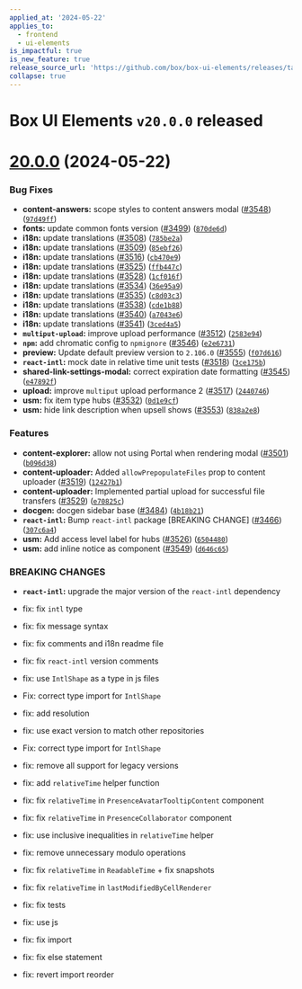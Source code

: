 ```yaml
---
applied_at: '2024-05-22'
applies_to:
  - frontend
  - ui-elements
is_impactful: true
is_new_feature: true
release_source_url: 'https://github.com/box/box-ui-elements/releases/tag/v20.0.0'
collapse: true
---
```


# Box UI Elements `v20.0.0` released

# [20.0.0][1] (2024-05-22)

### Bug Fixes

* **content-answers:** scope styles to content answers modal ([#3548][2]) ([`97d49ff`][3])
* **fonts:** update common fonts version ([#3499][4]) ([`870de6d`][5])
* **i18n:** update translations ([#3508][6]) ([`785be2a`][7])
* **i18n:** update translations ([#3509][8]) ([`85ebf26`][9])
* **i18n:** update translations ([#3516][10]) ([`cb470e9`][11])
* **i18n:** update translations ([#3525][12]) ([`ffb447c`][13])
* **i18n:** update translations ([#3528][14]) ([`1cf016f`][15])
* **i18n:** update translations ([#3534][16]) ([`36e95a9`][17])
* **i18n:** update translations ([#3535][18]) ([`c8d03c3`][19])
* **i18n:** update translations ([#3538][20]) ([`cde1b88`][21])
* **i18n:** update translations ([#3540][22]) ([`a7043e6`][23])
* **i18n:** update translations ([#3541][24]) ([`3ced4a5`][25])
* **`multiput-upload`:** improve upload performance ([#3512][26]) ([`2583e94`][27])
* **`npm`:** add chromatic config to `npmignore` ([#3546][28]) ([`e2e6731`][29])
* **preview:** Update default preview version to `2.106.0` ([#3555][30]) ([`f07d616`][31])
* **`react-intl`:** mock date in relative time unit tests ([#3518][32]) ([`3ce175b`][33])
* **shared-link-settings-modal:** correct expiration date formatting ([#3545][34]) ([`e47892f`][35])
* **upload:** improve `multiput` upload performance 2 ([#3517][36]) ([`2440746`][37])
* **usm:** fix item type hubs ([#3532][38]) ([`0d1e9cf`][39])
* **usm:** hide link description when upsell shows ([#3553][40]) ([`838a2e8`][41])

### Features

* **content-explorer:** allow not using Portal when rendering modal ([#3501][42]) ([`b096d38`][43])
* **content-uploader:** Added `allowPrepopulateFiles` prop to content uploader ([#3519][44]) ([`12427b1`][45])
* **content-uploader:** Implemented partial upload for successful file transfers ([#3529][46]) ([`e70825c`][47])
* **docgen:** docgen sidebar base ([#3484][48]) ([`4b18b21`][49])
* **`react-intl`:** Bump `react-intl` package \[BREAKING CHANGE] ([#3466][50]) ([`307c6a4`][51])
* **usm:** Add access level label for hubs ([#3526][52]) ([`6504480`][53])
* **usm:** add inline notice as component ([#3549][54]) ([`d646c65`][55])

### BREAKING CHANGES

* **`react-intl`:** upgrade the major version of the `react-intl` dependency

* fix: fix `intl` type

* fix: fix message syntax

* fix: fix comments and i18n readme file

* fix: fix `react-intl` version comments

* fix: use `IntlShape` as a type in js files

* Fix: correct type import for `IntlShape`

* fix: add resolution

* fix: use exact version to match other repositories

* Fix: correct type import for `IntlShape`

* fix: remove all support for legacy versions

* fix: add `relativeTime` helper function

* fix: fix `relativeTime` in `PresenceAvatarTooltipContent` component

* fix: fix `relativeTime` in `PresenceCollaborator` component

* fix: use inclusive inequalities in `relativeTime` helper

* fix: remove unnecessary modulo operations

* fix: fix `relativeTime` in `ReadableTime` + fix snapshots

* fix: fix `relativeTime` in `lastModifiedByCellRenderer`

* fix: fix tests

* fix: use js

* fix: fix import

* fix: fix else statement

* fix: revert import reorder

[1]: https://github.com/box/box-ui-elements/compare/v19.0.0...v20.0.0

[2]: https://github.com/box/box-ui-elements/issues/3548

[3]: https://github.com/box/box-ui-elements/commit/97d49ff

[4]: https://github.com/box/box-ui-elements/issues/3499

[5]: https://github.com/box/box-ui-elements/commit/870de6d

[6]: https://github.com/box/box-ui-elements/issues/3508

[7]: https://github.com/box/box-ui-elements/commit/785be2a

[8]: https://github.com/box/box-ui-elements/issues/3509

[9]: https://github.com/box/box-ui-elements/commit/85ebf26

[10]: https://github.com/box/box-ui-elements/issues/3516

[11]: https://github.com/box/box-ui-elements/commit/cb470e9

[12]: https://github.com/box/box-ui-elements/issues/3525

[13]: https://github.com/box/box-ui-elements/commit/ffb447c

[14]: https://github.com/box/box-ui-elements/issues/3528

[15]: https://github.com/box/box-ui-elements/commit/1cf016f

[16]: https://github.com/box/box-ui-elements/issues/3534

[17]: https://github.com/box/box-ui-elements/commit/36e95a9

[18]: https://github.com/box/box-ui-elements/issues/3535

[19]: https://github.com/box/box-ui-elements/commit/c8d03c3

[20]: https://github.com/box/box-ui-elements/issues/3538

[21]: https://github.com/box/box-ui-elements/commit/cde1b88

[22]: https://github.com/box/box-ui-elements/issues/3540

[23]: https://github.com/box/box-ui-elements/commit/a7043e6

[24]: https://github.com/box/box-ui-elements/issues/3541

[25]: https://github.com/box/box-ui-elements/commit/3ced4a5

[26]: https://github.com/box/box-ui-elements/issues/3512

[27]: https://github.com/box/box-ui-elements/commit/2583e94

[28]: https://github.com/box/box-ui-elements/issues/3546

[29]: https://github.com/box/box-ui-elements/commit/e2e6731

[30]: https://github.com/box/box-ui-elements/issues/3555

[31]: https://github.com/box/box-ui-elements/commit/f07d616

[32]: https://github.com/box/box-ui-elements/issues/3518

[33]: https://github.com/box/box-ui-elements/commit/3ce175b

[34]: https://github.com/box/box-ui-elements/issues/3545

[35]: https://github.com/box/box-ui-elements/commit/e47892f

[36]: https://github.com/box/box-ui-elements/issues/3517

[37]: https://github.com/box/box-ui-elements/commit/2440746

[38]: https://github.com/box/box-ui-elements/issues/3532

[39]: https://github.com/box/box-ui-elements/commit/0d1e9cf

[40]: https://github.com/box/box-ui-elements/issues/3553

[41]: https://github.com/box/box-ui-elements/commit/838a2e8

[42]: https://github.com/box/box-ui-elements/issues/3501

[43]: https://github.com/box/box-ui-elements/commit/b096d38

[44]: https://github.com/box/box-ui-elements/issues/3519

[45]: https://github.com/box/box-ui-elements/commit/12427b1

[46]: https://github.com/box/box-ui-elements/issues/3529

[47]: https://github.com/box/box-ui-elements/commit/e70825c

[48]: https://github.com/box/box-ui-elements/issues/3484

[49]: https://github.com/box/box-ui-elements/commit/4b18b21

[50]: https://github.com/box/box-ui-elements/issues/3466

[51]: https://github.com/box/box-ui-elements/commit/307c6a4

[52]: https://github.com/box/box-ui-elements/issues/3526

[53]: https://github.com/box/box-ui-elements/commit/6504480

[54]: https://github.com/box/box-ui-elements/issues/3549

[55]: https://github.com/box/box-ui-elements/commit/d646c65
